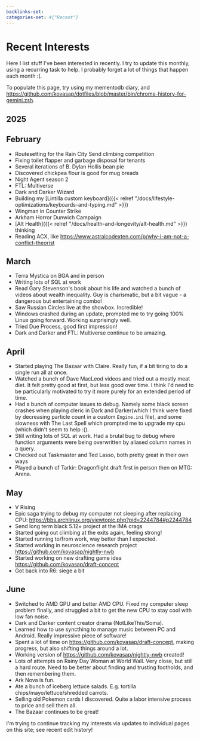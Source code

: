 ```yaml
---
backlinks-set: 
categories-set: #{"Recent"}
---
```

# Recent Interests

Here I list stuff I've been interested in recently.
I try to update this monthly, using a recurring task to help.
I probably forget a lot of things that happen each month :(.

To populate this page, try using my mementodb diary, and
https://github.com/kovasap/dotfiles/blob/master/bin/chrome-history-for-gemini.zsh.

## 2025

## February

 - Routesetting for the Rain City Send climbing competition
 - Fixing toilet flapper and garbage disposal for tenants
 - Several iterations of B. Dylan Hollis bean pie
 - Discovered chickpea flour is good for mug breads
 - Night Agent season 2
 - FTL: Multiverse
 - Dark and Darker Wizard
 - Building my [Lintilla custom keyboard]({{< relref "/docs/lifestyle-optimizations/keyboards-and-typing.md" >}})
 - Wingman in Counter Strike
 - Arkham Horror Dunwich Campaign
 - [Alt Health]({{< relref "/docs/health-and-longevity/alt-health.md" >}}) thinking
 - Reading ACX, like https://www.astralcodexten.com/p/why-i-am-not-a-conflict-theorist

## March

 - Terra Mystica on BGA and in person
 - Writing lots of SQL at work
 - Read Gary Stevenson's book about his life and watched a bunch of videos about
   wealth inequality.
   Guy is charismatic, but a bit vague - a dangerous but entertaining combo!
 - Saw Russian Circles live at the showbox.
   Incredible!
 - Windows crashed during an update, prompted me to try going 100% Linux going
   forward.  Working surprisingly well.
 - Tried Due Process, good first impression!
 - Dark and Darker and FTL: Multiverse continue to be amazing.

## April

 - Started playing The Bazaar with Claire.
   Really fun, if a bit tiring to do a single run all at once.
 - Watched a bunch of Dave MacLeod videos and tried out a mostly meat diet.
   It felt pretty good at first, but less good over time.
   I think I'd need to be particularly motivated to try it more purely for an
   extended period of time.
 - Had a bunch of computer issues to debug.
   Namely some black screen crashes when playing cleric in Dark and Darker(which
   I think were fixed by decreasing particle count in a custom `Engine.ini`
   file), and some slowness with The Last Spell which prompted me to upgrade my
   cpu (which didn't seem to help :().
 - Still writing lots of SQL at work.
   Had a brutal bug to debug where function arguments were being overwritten by
   aliased column names in a query.
 - Checked out Taskmaster and Ted Lasso, both pretty great in their own ways
 - Played a bunch of Tarkir: Dragonflight draft first in person then on MTG:
   Arena.

## May

 - V Rising
 - Epic saga trying to debug my computer not sleeping after replacing CPU:
   https://bbs.archlinux.org/viewtopic.php?pid=2244784#p2244784
 - Send long term black 5.12+ project at the IMA crags
 - Started going out climbing at the exits again, feeling strong!
 - Started running to/from work, way better than I expected.
 - Started working in neuroscience research project https://github.com/kovasap/nightly-nwb
 - Started working on new drafting game idea https://github.com/kovasap/draft-concept
 - Got back into R6: siege a bit

## June

 - Switched to AMD GPU and better AMD CPU.
   Fixed my computer sleep problem finally, and struggled a bit to get the new
   CPU to stay cool with low fan noise.
 - Dark and Darker content creator drama (NotLikeThis/Soma).
 - Learned how to use syncthing to manage music between PC and Android.
   Really impressive piece of software!
 - Spent a lot of time on https://github.com/kovasap/draft-concept, making
   progress, but also shifting things around a lot.
 - Working version of https://github.com/kovasap/nightly-nwb created!
 - Lots of attempts on Rainy Day Woman at World Wall.
   Very close, but still a hard route.
   Need to be better about finding and trusting footholds, and then remembering
   them.
 - Ark Nova is fun.
 - Ate a bunch of iceberg lettuce salads.
   E.g.
   tortilla chips/mayo/lettuce/shredded carrots.
 - Selling old Pokemon cards I discovered.  Quite a labor intensive process to price and sell them all.
 - The Bazaar continues to be great!

I'm trying to continue tracking my interests via updates to individual pages on
this site; see recent edit history!